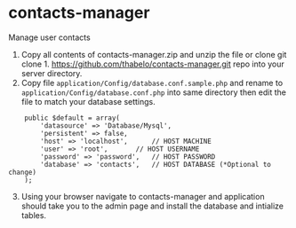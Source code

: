 # contacts-manager
Manage user contacts

1. Copy all contents of contacts-manager.zip and unzip the file or clone git clone 1. https://github.com/thabelo/contacts-manager.git repo into your server directory.
2. Copy file `application/Config/database.conf.sample.php` and rename to `application/Config/database.conf.php` into same directory then edit the file to match your database settings.
```
	public $default = array(
		'datasource' => 'Database/Mysql',
		'persistent' => false,
		'host' => 'localhost',		// HOST MACHINE 
		'user' => 'root',		// HOST USERNAME 
		'password' => 'password',	// HOST PASSWORD
		'database' => 'contacts',	// HOST DATABASE (*Optional to change)
	);
```
3. Using your browser navigate to contacts-manager and application should take you to the admin page and install the database and intialize tables.
	
